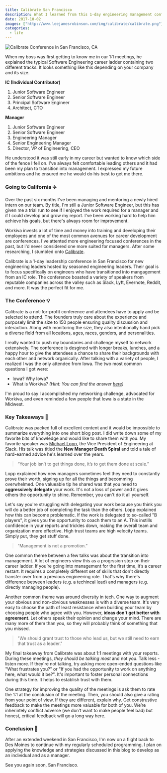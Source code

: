 ```yaml
---
title: Calibrate San Francisco
description: What I learned from this 1-day engineering management conference.
date: 2017-10-02
images: ["http://www.leejamesrobinson.com/img/calibrate/calibrate.png"]
categories:
  - life
---
```


![Calibrate Conference in San Francisco, CA](/img/calibrate/calibrate.png)

When my boss was first getting to know me in our 1:1 meetings, he explained the typical Software Engineering career ladder containing two different tracks. It looks something like this depending on your company and its size.

**IC (Individual Contributor)**

1. Junior Software Engineer
2. Senior Software Engineer
3. Principal Software Engineer
4. Architect, CTO

**Manager**

1. Junior Software Engineer
2. Senior Software Engineer
3. Engineering Manager
4. Senior Engineering Manager
5. Director, VP of Engineering, CEO

He understood it was still early in my career but wanted to know which side of the fence I fell on. I've always felt comfortable leading others and it had been my plan to transition into management. I expressed my future ambitions and he ensured me he would do his best to get me there. 

### Going to California ✈️

Over the past six months I've been managing and mentoring a newly hired intern on our team. By title, I'm still a Junior Software Engineer, but this has given me a trial run to see if I enjoyed the work required for a manager and if I could develop and grow my report. I've been working hard to help him achieve his goals, but there's always room for improvement. 

Workiva invests a lot of time and money into training and developing their employees and one of the most common avenues for career development are conferences. I've attented more engineering focused conferences in the past, but I'd never considered one more suited for managers. After some researching, I stumbled onto [Calibrate](https://www.calibratesf.com/).

Calibrate is a 1-day leadership conference in San Francisco for new engineering leaders hosted by seasoned engineering leaders. Their goal is to focus specifically on engineers who have transitioned into mangagement from an IC role. The conference boasted a variety of speakers from reputable companies across the valley such as Slack, Lyft, Evernote, Reddit, and more. It was the perfect fit for me.

### The Conference 💡

Calibrate is a not-for-profit conference and attendees have to apply and be selected to attend. The founders truly care about the experience and purposely limit the size to 150 people ensuring quality discussion and interaction. Along with monitoring the size, they also intentionally hand pick a diverse field from all locations, ages, races, genders, and personalities. 

I really wanted to push my boundaries and challenge myself to network extensively. The conference is desgined with longer breaks, lunches, and a happy hour to give the attendees a chance to share their backgrounds with each other and network organically. After talking with a variety of people, I realized I was the only attendee from Iowa. The two most common questions I got were:

- Iowa? Why Iowa? 
- What is Workiva? *(Hint: You can find the answer [here](/blog/life-at-workiva))*

I'm proud to say I accomplished my networking challenge, advocated for Workiva, and even reminded a few people that Iowa is a state in the Midwest.  

### Key Takeaways 📝

Calibrate was packed full of excellent content and it would be impossible to summarize everything into one short blog post. I did write down some of my favorite bits of knowledge and would like to share them with you. My favorite speaker was [Michael Lopp](http://randsinrepose.com/), the Vice President of Engineering at Slack. His talk was titled the __New Manager Death Spiral__ and told a tale of hard-earned advice he's learned over the years. 

> “Your job isn’t to get things done, it’s to get them done at scale.”

Lopp explained how new managers sometimes feel they need to constantly prove their worth, signing up for all the things and becomming overwhelmed. One valueable tip he shared was that you need to **aggressively delegate** your work. It's not a loss of power and it gives others the opportunity to shine. Remember, you can't do it all yourself.

Let's say you're struggling with delegating your work because you think you will do a better job of completing the task than the others. Lopp explained how this can become problematic. If the work is delegated to so-called "B players", it gives you the opportunity to coach them to an A. This instills confidence in your reports and trickles down, making the overall team and organization more effective. High trust teams are high velocity teams. Simply put, they get stuff done. 

> “Management is not a promotion.”

One common theme between a few talks was about the transition into management. A lot of engineers view this as a progrssion step on their career ladder. If you’re going into management for the first time, it’s a career restart. It requires a completely different set of skills that don't directly transfer over from a previous engineering role. That's why there's difference between leaders (e.g. a techincal lead) and managers (e.g. directly managing people). 

Another common theme was around diversity in tech. One way to augment your obvious and non-obvious weaknesses is with a diverse team. It's very easy to choose the path of least resistance when building your team by choosing people who agree with you. However, **ideas don't get better with agreement**. Let others speak their opinion and change your mind. There are many more of them than you, so they will probably think of something that you missed.

> "We should grant trust to those who lead us, but we still need to earn that trust as a leader."

My final takeaway from Calibrate was about 1:1 meetings with your reports. During these meetings, *they should be talking most* and not you. Talk less - listen more. If they're not talking, try asking more open-ended questions like "What frustrates you?" or "If you had the opportunity to work on anything here, what would it be?". It's important to foster personal connections during this time. It helps to establish trust with them.

One strategy for improving the quality of the meetings is ask them to rate the 1:1 at the conclusion of the meeting. Then, you should also give a rating from your point of view. If they are different, explain why. Get construstive feedback to make the meetings more valuable for both of you. We’re inherintely conflict adverse (we don’t want to make people feel bad) but honest, critical feedback will go a long way here.  

### Conclusion 🍻

After an extended weekend in San Francisco, I'm now on a flight back to Des Moines to continue with my regularly scheduled programming. I plan on applying the knowledge and strategies discussed in this blog to develop as an individual and as a manager.

See you again soon, San Francisco.   

